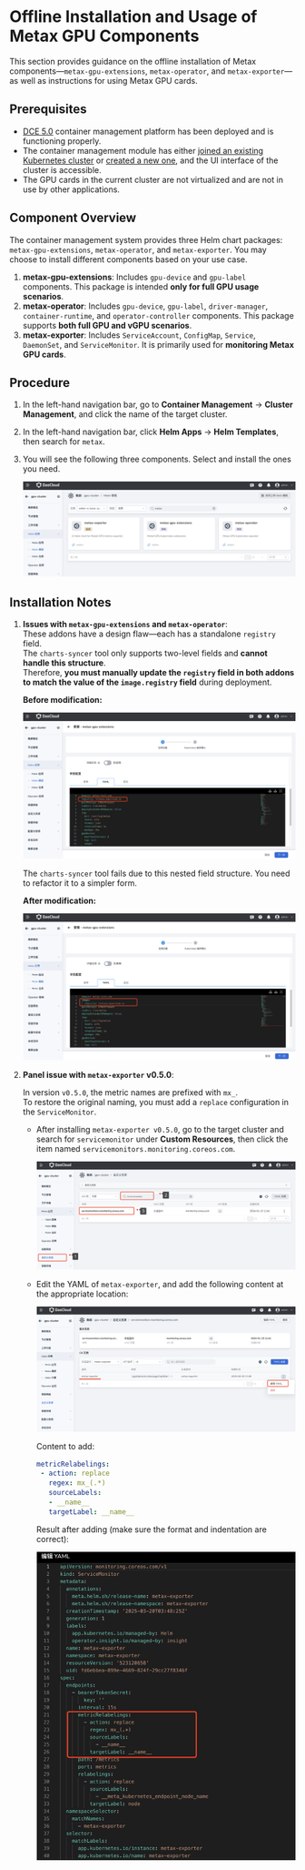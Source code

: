 # Offline Installation and Usage of Metax GPU Components

This section provides guidance on the offline installation of Metax components—`metax-gpu-extensions`, `metax-operator`, and `metax-exporter`—as well as instructions for using Metax GPU cards.

## Prerequisites

* [DCE 5.0](../../../install/index.md) container management platform has been deployed and is functioning properly.
* The container management module has either [joined an existing Kubernetes cluster](../clusters/integrate-cluster.md) or [created a new one](../clusters/create-cluster.md), and the UI interface of the cluster is accessible.
* The GPU cards in the current cluster are not virtualized and are not in use by other applications.

## Component Overview

The container management system provides three Helm chart packages: `metax-gpu-extensions`, `metax-operator`, and `metax-exporter`. You may choose to install different components based on your use case.

1. **metax-gpu-extensions**: Includes `gpu-device` and `gpu-label` components. This package is intended **only for full GPU usage scenarios**.
2. **metax-operator**: Includes `gpu-device`, `gpu-label`, `driver-manager`, `container-runtime`, and `operator-controller` components. This package supports **both full GPU and vGPU scenarios**.
3. **metax-exporter**: Includes `ServiceAccount`, `ConfigMap`, `Service`, `DaemonSet`, and `ServiceMonitor`. It is primarily used for **monitoring Metax GPU cards**.

## Procedure

1. In the left-hand navigation bar, go to **Container Management** → **Cluster Management**, and click the name of the target cluster.
2. In the left-hand navigation bar, click **Helm Apps** → **Helm Templates**, then search for `metax`.
3. You will see the following three components. Select and install the ones you need.

   ![Three Components](../images/metax1.png)

## Installation Notes

1. **Issues with `metax-gpu-extensions` and `metax-operator`**:  
   These addons have a design flaw—each has a standalone `registry` field.  
   The `charts-syncer` tool only supports two-level fields and **cannot handle this structure**.  
   Therefore, **you must manually update the `registry` field in both addons to match the value of the `image.registry` field** during deployment.

    **Before modification:**

    ![Before](../images/metax2.png)

    The `charts-syncer` tool fails due to this nested field structure. You need to refactor it to a simpler form.

    **After modification:**

    ![After](../images/metax3.png)

2. **Panel issue with `metax-exporter` v0.5.0**:

    In version `v0.5.0`, the metric names are prefixed with `mx_`.  
    To restore the original naming, you must add a `replace` configuration in the `ServiceMonitor`.

    - After installing `metax-exporter v0.5.0`, go to the target cluster and search for `servicemonitor` under **Custom Resources**, then click the item named `servicemonitors.monitoring.coreos.com`.

        ![CRD](../images/metax4.png)

    - Edit the YAML of `metax-exporter`, and add the following content at the appropriate location:

        ![Edit YAML](../images/metax5.png)

        Content to add:

        ```yaml
        metricRelabelings:
         - action: replace
           regex: mx_(.*)
           sourceLabels:
           - __name__
           targetLabel: __name__
        ```

        Result after adding (make sure the format and indentation are correct):

        ![After Modification](../images/metax6.png)

